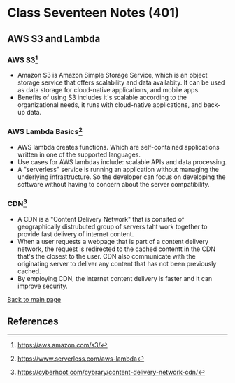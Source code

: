 # Class Seventeen Notes (401)

## AWS S3 and Lambda

### AWS S3[^1]

- Amazon S3 is Amazon Simple Storage Service, which is an object storage  service that offers scalability and data availabity. It can be used as data storage for cloud-native applications, and mobile apps.
- Benefits of using S3 includes it's scalable according to the organizational needs, it runs with cloud-native applications, and back-up data.

### AWS Lambda Basics[^2]

- AWS lambda creates functions. Which are self-contained applications written in one of the supported languages.
- Use cases for AWS lambdas include: scalable APIs and data processing.
- A "serverless" service is running an application without managing the underlying infrastructure. So the developer can focus on developing the software without having to concern about the server compatibility.

### CDN[^3]

- A CDN is a "Content Delivery Network" that is consited of geographically distrubuted group of servers taht work together to provide fast delivery of internet content.
- When a user requests a webpage that is part of a content delivery network, the request is redirected to the cached contentt in the CDN that's the closest to the user. CDN also communicate with the originating server to deliver any content that has not been previously cached.
- By employing CDN, the internet content delivery is faster and it can improve security.


 [Back to main page](https://mirandalu2020.github.io/reading-notes/)

## References

[^1]:https://aws.amazon.com/s3/
[^2]:https://www.serverless.com/aws-lambda
[^3]:https://cyberhoot.com/cybrary/content-delivery-network-cdn/